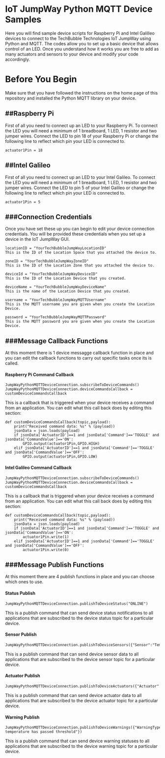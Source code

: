 IoT JumpWay Python MQTT Device Samples
======================================

Here you will find sample device scripts for Raspberry Pi and Intel Galilleo devices to connect to the TechBubble Technologies IoT JumpWay using Python and MQTT. The codes allow you to set up a basic device that allows control of an LED. Once you understand how it works you are free to add as many actuators and sensors to your device and modify your code accordingly.

# Before You Begin

Make sure that you have followed the instructions on the home page of this repository and installed the Python MQTT library on your device.

##Raspberry Pi
------------

First of all you need to connect up an LED to your Raspberry Pi. To connect the LED you will need a minimum of 1 breadboard, 1 LED, 1 resistor and two jumper wires. Connect the LED to pin 18 of your Raspberry Pi or change the following line to reflect which pin your LED is connected to. 

```
actuator1Pin = 18
```

##Intel Galileo
------------

First of all you need to connect up an LED to your Intel Galileo. To connect the LED you will need a minimum of 1 breadboard, 1 LED, 1 resistor and two jumper wires. Connect the LED to pin 5 of your Intel Galileo or change the following line to reflect which pin your LED is connected to. 

```
actuator1Pin = 5
```

###Connection Credentials
-------------------------

Once you have set these up you can begin to edit your device connection credentials. You will be provided these credentials when you set up a device in the IoT JumpWay GUI.

```
locationID = "YourTechBubbleJumpWayLocationID" 
This is the ID of the Location Space that you attached the device to.
```
```
zoneID = "YourTechBubbleJumpWayZoneID" 
This is the ID of the Location Zone that you attached the device to.
```
```
deviceId = "YourTechBubbleJumpWayDeviceID" 
This is the ID of the Location Device that you created.
```
```
deviceName = "YourTechBubbleJumpWayDeviceName" 
This is the name of the Location Device that you created.
```
```
username = "YourTechBubbleJumpWayMQTTUsername" 
This is the MQTT username you are given when you create the Location Device.
```
```
password = "YourTechBubbleJumpWayMQTTPassword" 
This is the MQTT password you are given when you create the Location Device.
```

###Message Callback Functions
--------------------------------

At this moment there is 1 device messagge callback function in place and you can edit the callback functions to carry out specific tasks once its is called.

#### Raspberry Pi Command Callback

```
JumpWayPythonMQTTDeviceConnection.subscribeToDeviceCommands()
JumpWayPythonMQTTDeviceConnection.deviceCommandsCallback = customDeviceCommandsCallback
```
This is a callback that is triggered when your device receives a command from an application. 
You can edit what this call back does by editing this section:

```
def customDeviceCommandsCallback(topic,payload):
	print("Received command data: %s" % (payload))
	jsonData = json.loads(payload)
	if jsonData['ActuatorID']==1 and jsonData['Command']=='TOGGLE' and jsonData['CommandValue']=='ON':
		GPIO.output(actuator1Pin,GPIO.HIGH)
	elif jsonData['ActuatorID']==1 and jsonData['Command']=='TOGGLE' and jsonData['CommandValue']=='OFF':
		GPIO.output(actuator1Pin,GPIO.LOW)
```

#### Intel Galileo Command Callback

```
JumpWayPythonMQTTDeviceConnection.subscribeToDeviceCommands()
JumpWayPythonMQTTDeviceConnection.deviceCommandsCallback = customDeviceCommandsCallback
```
This is a callback that is triggered when your device receives a command from an application. 
You can edit what this call back does by editing this section:

```
def customDeviceCommandsCallback(topic,payload):
	print("Received command data: %s" % (payload))
	jsonData = json.loads(payload)
	if jsonData['ActuatorID']==1 and jsonData['Command']=='TOGGLE' and jsonData['CommandValue']=='ON':
		actuator1Pin.write(1)
	elif jsonData['ActuatorID']==1 and jsonData['Command']=='TOGGLE' and jsonData['CommandValue']=='OFF':
		actuator1Pin.write(0)
```

###Message Publish Functions
--------------------------------

At this moment there are 4 publish functions in place and you can choose which ones to use.

#### Status Publish

```
JumpWayPythonMQTTDeviceConnection.publishToDeviceStatus("ONLINE")
```
This is a publish command that can send device status notifications to all applications that are subscribed to the device status topic for a particular device. 

#### Sensor Publish

```
JumpWayPythonMQTTDeviceConnection.publishToDeviceSensors({"Sensor":"Temperature","SensorID":1,"SensorValue":"25.00"})
```
This is a publish command that can send device sensor data to all applications that are subscribed to the device sensor topic for a particular device. 

#### Actuator Publish

```
JumpWayPythonMQTTDeviceConnection.publishToDeviceActuators({"Actuator":"LED","ActuatorID":1,"ActuatorValue":"ON"})
```
This is a publish command that can send device actuator data to all applications that are subscribed to the device actuator topic for a particular device. 

#### Warning Publish

```
JumpWayPythonMQTTDeviceConnection.publishToDeviceWarnings({"WarningType":"Threshold","WarningOrigin":"Temperature","WarningValue":"150","WarningMessage":"Device temperature has passed threshold"})
```
This is a publish command that can send device warning statuses to all applications that are subscribed to the device warning topic for a particular device. 


